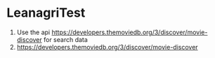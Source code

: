 # LeanagriTest
1. Use the api https://developers.themoviedb.org/3/discover/movie-discover for search data
2. https://developers.themoviedb.org/3/discover/movie-discover
